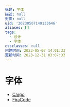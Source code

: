 ```yaml
---
标题: 字体
描述: null
封面: null
uid: '20230507140133646'
aliases: []
tags:
  - 设计
  - 字体
cssclasses: null
创建时间: 2023-05-07 14:01:33
更新时间: 2023-12-31 03:07:33
---
```


# 字体

- [Cargo](https://cargo.site/)
- [FiraCode](https://github.com/tonsky/FiraCode)
